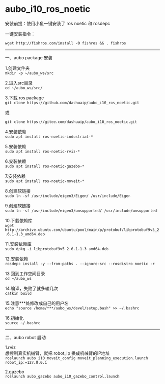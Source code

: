 # aubo_i10_ros_noetic

安装前提：使用小鱼一键安装了 ros noetic 和 rosdepc

一键安装指令：
```
wget http://fishros.com/install -O fishros && . fishros
```
---
一、aubo package 安装

1.创建文件夹  
```mkdir -p ~/aubo_ws/src```

2.进入src目录   
```cd ~/aubo_ws/src/```

3.下载 ros package  
```git clone https://github.com/dashuaip/aubo_i10_ros_noetic.git```

或  

```git clone https://gitee.com/dashuaip/aubo_i10_ros_noetic.git```

4.安装依赖  
```sudo apt install ros-noetic-industrial-*```

5.安装依赖  
```sudo apt install ros-noetic-rviz-*```

6.安装依赖  
```sudo apt install ros-noetic-gazebo-*```

7.安装依赖  
```sudo apt install ros-noetic-moveit-*```

8.创建软链接  
```sudo ln -sf /usr/include/eigen3/Eigen/ /usr/include/Eigen```

9.创建软链接  
```sudo ln -sf /usr/include/eigen3/unsupported/ /usr/include/unsupported```

10.下载依赖库   
```wget http://archive.ubuntu.com/ubuntu/pool/main/p/protobuf/libprotobuf9v5_2.6.1-1.3_amd64.deb```

11.安装依赖库   
```sudo dpkg -i libprotobuf9v5_2.6.1-1.3_amd64.deb```

12.安装依赖   
```rosdepc install -y --from-paths . --ignore-src --rosdistro noetic -r```

13.回到工作空间目录  
```cd ~/aubo_ws```

14.编译，失败了就多输几次  
```catkin build```

15.注意***处修改成自己的用户名   
```echo "source /home/***/aubo_ws/devel/setup.bash" >> ~/.bashrc```

16.初始化  
```source ~/.bashrc```

---
二、aubo robot 启动

1.rviz  
想控制真实机械臂，就把 robot_ip 换成机械臂的IP地址  
```roslaunch aubo_i10_moveit_config moveit_planning_execution.launch robot_ip:=127.0.0.1```

2.gazebo  
```roslaunch aubo_gazebo aubo_i10_gazebo_control.launch```
